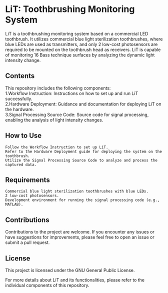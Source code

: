 # LiT: Toothbrushing Monitoring System
LiT is a toothbrushing monitoring system based on a commercial LED toothbrush. It utilizes commercial blue light sterilization toothbrushes, where blue LEDs are used as transmitters, and only 2 low-cost photosensors are required to be mounted on the toothbrush head as receivers. LiT is capable of monitoring 16 Bass technique surfaces by analyzing the dynamic light intensity change.

## Contents
This repository includes the following components:  
 1.Workflow Instruction: Instructions on how to set up and run LiT successfully.  
 2.Hardware Deployment: Guidance and documentation for deploying LiT on the hardware.  
 3.Signal Processing Source Code: Source code for signal processing, enabling the analysis of light intensity changes.  

## How to Use

    Follow the Workflow Instruction to set up LiT.
    Refer to the Hardware Deployment guide for deploying the system on the toothbrush.
    Utilize the Signal Processing Source Code to analyze and process the captured data.

## Requirements

    Commercial blue light sterilization toothbrushes with blue LEDs.
    2 low-cost photosensors.
    Development environment for running the signal processing code (e.g., MATLAB).

## Contributions

Contributions to the project are welcome. If you encounter any issues or have suggestions for improvements, please feel free to open an issue or submit a pull request.
## License

This project is licensed under the GNU General Public License.

For more details about LiT and its functionalities, please refer to the individual components of this repository.
